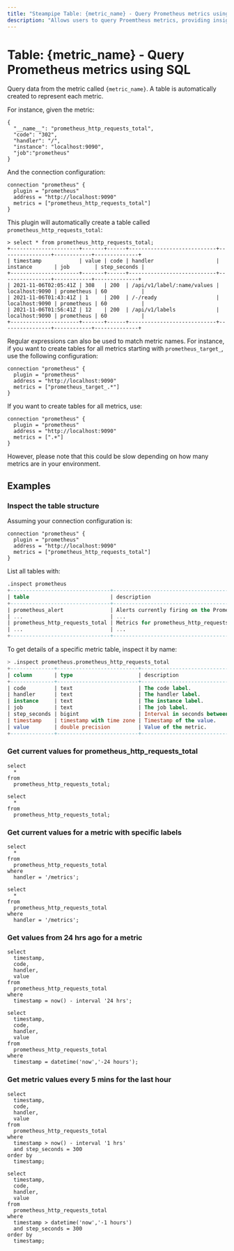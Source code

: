 ```yaml
---
title: "Steampipe Table: {metric_name} - Query Prometheus metrics using SQL"
description: "Allows users to query Proemtheus metrics, providing insights into specific metrics and potential anomalies."
---
```


# Table: {metric_name} - Query Prometheus metrics using SQL

Query data from the metric called `{metric_name}`. A table is automatically created to represent each metric.

For instance, given the metric:

```
{
  "__name__": "prometheus_http_requests_total",
  "code": "302",
  "handler": "/",
  "instance": "localhost:9090",
  "job":"prometheus"
}
```

And the connection configuration:
```hcl
connection "prometheus" {
  plugin = "prometheus"
  address = "http://localhost:9090"
  metrics = ["prometheus_http_requests_total"]
}
```

This plugin will automatically create a table called `prometheus_http_requests_total`:
```
> select * from prometheus_http_requests_total;
+----------------------+-------+------+----------------------------+----------------+------------+--------------+
| timestamp            | value | code | handler                    | instance       | job        | step_seconds |
+----------------------+-------+------+----------------------------+----------------+------------+--------------+
| 2021-11-06T02:05:41Z | 308   | 200  | /api/v1/label/:name/values | localhost:9090 | prometheus | 60           |
| 2021-11-06T01:43:41Z | 1     | 200  | /-/ready                   | localhost:9090 | prometheus | 60           |
| 2021-11-06T01:56:41Z | 12    | 200  | /api/v1/labels             | localhost:9090 | prometheus | 60           |
+----------------------+-------+------+----------------------------+----------------+------------+--------------+
```

Regular expressions can also be used to match metric names. For instance, if
you want to create tables for all metrics starting with
`prometheus_target_`, use the following configuration:

```hcl
connection "prometheus" {
  plugin = "prometheus"
  address = "http://localhost:9090"
  metrics = ["prometheus_target_.*"]
}
```

If you want to create tables for all metrics, use:

```hcl
connection "prometheus" {
  plugin = "prometheus"
  address = "http://localhost:9090"
  metrics = [".+"]
}
```

However, please note that this could be slow depending on how many metrics are
in your environment.

## Examples

### Inspect the table structure

Assuming your connection configuration is:
```hcl
connection "prometheus" {
  plugin = "prometheus"
  address = "http://localhost:9090"
  metrics = ["prometheus_http_requests_total"]
}
```

List all tables with:

```sql
.inspect prometheus
+--------------------------------+---------------------------------------------------+
| table                          | description                                       |
+--------------------------------+---------------------------------------------------+
| prometheus_alert               | Alerts currently firing on the Prometheus server. |
| ...                            | ...                                               |
| prometheus_http_requests_total | Metrics for prometheus_http_requests_total.       |
| ...                            | ...                                               |
+--------------------------------+---------------------------------------------------+
```

To get details of a specific metric table, inspect it by name:

```sql
> .inspect prometheus.prometheus_http_requests_total
+--------------+--------------------------+----------------------------------------------------------------+
| column       | type                     | description                                                    |
+--------------+--------------------------+----------------------------------------------------------------+
| code         | text                     | The code label.                                                |
| handler      | text                     | The handler label.                                             |
| instance     | text                     | The instance label.                                            |
| job          | text                     | The job label.                                                 |
| step_seconds | bigint                   | Interval in seconds between metric values. Default 60 seconds. |
| timestamp    | timestamp with time zone | Timestamp of the value.                                        |
| value        | double precision         | Value of the metric.                                           |
+--------------+--------------------------+----------------------------------------------------------------+
```

### Get current values for prometheus_http_requests_total

```sql+postgres
select
  *
from
  prometheus_http_requests_total;
```

```sql+sqlite
select
  *
from
  prometheus_http_requests_total;
```

### Get current values for a metric with specific labels

```sql+postgres
select
  *
from
  prometheus_http_requests_total
where
  handler = '/metrics';
```

```sql+sqlite
select
  *
from
  prometheus_http_requests_total
where
  handler = '/metrics';
```

### Get values from 24 hrs ago for a metric

```sql+postgres
select
  timestamp,
  code,
  handler,
  value
from
  prometheus_http_requests_total
where
  timestamp = now() - interval '24 hrs';
```

```sql+sqlite
select
  timestamp,
  code,
  handler,
  value
from
  prometheus_http_requests_total
where
  timestamp = datetime('now','-24 hours');
```

### Get metric values every 5 mins for the last hour

```sql+postgres
select
  timestamp,
  code,
  handler,
  value
from
  prometheus_http_requests_total
where
  timestamp > now() - interval '1 hrs'
  and step_seconds = 300
order by
  timestamp;
```

```sql+sqlite
select
  timestamp,
  code,
  handler,
  value
from
  prometheus_http_requests_total
where
  timestamp > datetime('now','-1 hours')
  and step_seconds = 300
order by
  timestamp;
```
